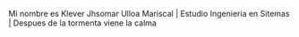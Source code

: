 Mi nombre es Klever Jhsomar Ulloa Mariscal
| Estudio Ingenieria en Sitemas
| Despues de la tormenta viene la calma
